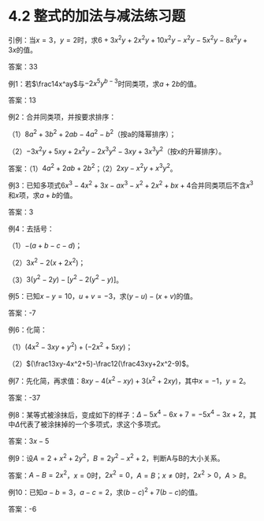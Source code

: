 # 4.2 整式的加法与减法练习题

引例：当$x=3$，$y=2$时，求$6+3x^2y+2x^2y+10x^2y-x^2y-5x^2y-8x^2y+3x$的值。

答案：33



例1：若$\frac14x^ay$与$-2x^5y^{b-3}$时同类项，求$a+2b$的值。

答案：13



例2：合并同类项，并按要求排序：

（1）$8a^2+3b^2+2ab-4a^2-b^2$（按a的降幂排序）；

（2）$-3x^2y+5xy+2x^2y-2x^3y^2-3xy+3x^3y^2$（按x的升幂排序）。

答案：（1）$4a^2+2ab+2b^2$；（2）$2xy-x^2y+x^3y^2$。



例3：已知多项式$6x^3-4x^2+3x-ax^3-x^2+2x^2+bx+4$合并同类项后不含$x^3$和$x$项，求$a+b$的值。

答案：3



例4：去括号：

（1）$-(a+b-c-d)$；

（2）$3x^2-2(x+2x^2)$；

（3）$3(y^2-2y)-[у^2-2(y^2-y)]$。



例5：已知$x-y=10$，$u+v=-3$，求$(y-u)-(x+v)$的值。

答案：-7



例6：化简：

（1）$(4x^2-3xy+y^2)+(-2x^2+5xy)$；

（2）$(\frac13xy-4x^2+5)-\frac12(\frac43xy+2x^2-9)$。



例7：先化简，再求值：$8xy-4(x^2-xy)+3(x^2+2xy)$，其中$x=-1$，$y=2$。

答案：-37



例8：某等式被涂抹后，变成如下的样子：$\Delta-5x^4-6x+7=-5x^4-3x+2$，其中$\Delta$代表了被涂抹掉的一个多项式，求这个多项式。

答案：$3x-5$



例9：设$A=2+x^2+2y^2$，$B=2y^2-x^2+2$，判断A与B的大小关系。

答案：$A-B=2x^2$，$x=0$时，$2x^2=0$，$A=B$；$x≠0$时，$2x^2>0$，$A>B$。



例10：已知$a-b=3$，$a-c=2$，求$(b-c)^2+7(b-c)$的值。

答案：-6